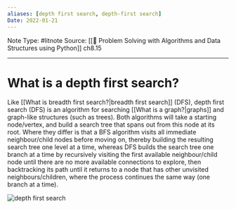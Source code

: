 ```yaml
---
aliases: [depth first search, depth-first search]
Date: 2022-01-21
---
```

Note Type: #litnote
Source: [[📖 Problem Solving with Algorithms and Data Structures using Python]] ch8.15

---
# What is a depth first search?
Like [[What is breadth first search?|breadth first search]] (DFS), depth first search (DFS) is an algorithm for searching [[What is a graph?|graphs]] and graph-like structures (such as trees). Both algorithms will take a starting node/vertex, and build a search tree that spans out from this node at its root. Where they differ is that a BFS algorithm visits all immediate neighbour/child nodes before moving on, thereby building the resulting search tree one level at a time, whereas DFS builds the search tree one branch at a time by recursively visiting the first available neighbour/child node until there are no more available connections to explore, then backtracking its path until it returns to a node that has other unvisited neighbours/children, where the process continues the same way (one branch at a time).

![depth first search](https://raw.githubusercontent.com/nickbalestra/nickbalestra.github.io/master/assets/images/tree-traversal-algos.png)
